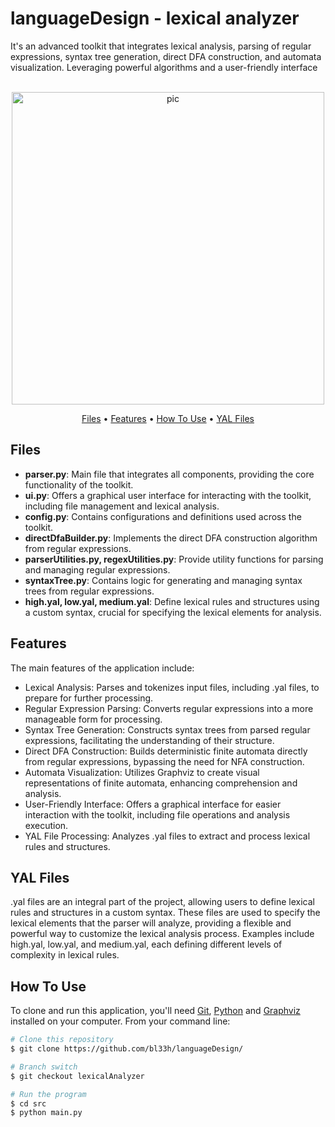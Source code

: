 # languageDesign - lexical analyzer
It's an advanced toolkit that integrates lexical analysis, parsing of regular expressions, syntax tree generation, direct DFA construction, and automata visualization. Leveraging powerful algorithms and a user-friendly interface

<p align="center">
  <br>
  <img src="https://miro.medium.com/v2/resize:fit:1400/0*vNg6gYCh-OMFlxAW.gif" alt="pic" width="500">
  <br>
</p>
<p align="center">
  <a href="#Files">Files</a> •
  <a href="#Features">Features</a> •
  <a href="#how-to-use">How To Use</a> •
  <a href="#yal-files">YAL Files</a>
</p>

## Files
- **parser.py**: Main file that integrates all components, providing the core functionality of the toolkit.
- **ui.py**: Offers a graphical user interface for interacting with the toolkit, including file management and lexical analysis.
- **config.py**: Contains configurations and definitions used across the toolkit.
- **directDfaBuilder.py**: Implements the direct DFA construction algorithm from regular expressions.
- **parserUtilities.py, regexUtilities.py**: Provide utility functions for parsing and managing regular expressions.
- **syntaxTree.py**: Contains logic for generating and managing syntax trees from regular expressions.
- **high.yal, low.yal, medium.yal**: Define lexical rules and structures using a custom syntax, crucial for specifying the lexical elements for analysis.

## Features
The main features of the application include:

- Lexical Analysis: Parses and tokenizes input files, including .yal files, to prepare for further processing.
- Regular Expression Parsing: Converts regular expressions into a more manageable form for processing.
- Syntax Tree Generation: Constructs syntax trees from parsed regular expressions, facilitating the understanding of their structure.
- Direct DFA Construction: Builds deterministic finite automata directly from regular expressions, bypassing the need for NFA construction.
- Automata Visualization: Utilizes Graphviz to create visual representations of finite automata, enhancing comprehension and analysis.
- User-Friendly Interface: Offers a graphical interface for easier interaction with the toolkit, including file operations and analysis execution.
- YAL File Processing: Analyzes .yal files to extract and process lexical rules and structures.

## YAL Files
.yal files are an integral part of the project, allowing users to define lexical rules and structures in a custom syntax. These files are used to specify the lexical elements that the parser will analyze, providing a flexible and powerful way to customize the lexical analysis process. Examples include high.yal, low.yal, and medium.yal, each defining different levels of complexity in lexical rules.

## How To Use
To clone and run this application, you'll need [Git](https://git-scm.com), [Python](https://www.python.org/downloads/) and  [Graphviz](https://graphviz.org) installed on your computer. From your command line:

```bash
# Clone this repository
$ git clone https://github.com/bl33h/languageDesign/

# Branch switch
$ git checkout lexicalAnalyzer

# Run the program
$ cd src
$ python main.py
```